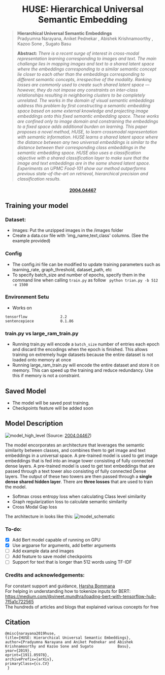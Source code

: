 <h1 align="center">
  <br>
HUSE: Hierarchical Universal Semantic Embedding
  <br>
</h1>

> **Hierarchical Universal Semantic Embeddings**<br>
> Pradyumna Narayana, Aniket Pednekar , Abishek Krishnamoorthy , Kazoo Sone , Sugato Basu <br>
>
> **Abstract:** *There is a recent surge of interest in cross-modal representation learning corresponding to images and text. The main challenge lies in mapping images and text to a shared latent space where the embeddings corresponding to a similar semantic concept lie closer to each other than the embeddings corresponding to different semantic concepts, irrespective of the modality. Ranking losses are commonly used to create such shared latent space — however, they do not impose any constraints on inter-class relationships resulting in neighboring clusters to be completely unrelated. The works in the domain of visual semantic embeddings address this problem by first constructing a semantic embedding space based on some external knowledge and projecting image embeddings onto this fixed semantic embedding space. These works are confined only to image domain and constraining the embeddings to a fixed space adds additional burden on learning. This paper proposes a novel method, HUSE, to learn crossmodal representation with semantic information. HUSE learns a shared latent space where the distance between any two universal embeddings is similar to the distance between their corresponding class embeddings in the semantic embedding space. HUSE also uses a classification objective with a shared classification layer to make sure that the image and text embeddings are in the same shared latent space. Experiments on UPMC Food-101 show our method outperforms previous state-of-the-art on retrieval, hierarchical precision and classification results.*

<h4 align="center"><a href="https://arxiv.org/abs/1911.05978">2004.04467</a></h4>


## Training your model
### Dataset: 
- Images: Put the unzipped images in the /images folder
- Create a data.csv file with 'img_name,text,class' columns. (See the example provided)
### Config
- The config.ini file can be modified to update training parameters such as learning_rate, graph_threshold, dataset_path, etc
- To specify batch_size and number of epochs, specify them in the command line when calling `train.py` as follow
``` python trian.py -b 512 -e 1500```
### Environment Setu
- Works on
```
tensorflow               2.2
sentencepiece            0.1.86 
```
### train.py vs large_ram_train.py 
- Running train.py will encode a `batch_size` number of entries each epoch and discard the encodings when the epoch is finished. This allows training on extremely huge datasets because the entire dataset is not loaded onto memory at once
- Running large_ram_train.py will encode the entire dataset and store it on memory. This can speed up the training and reduce redundancy. Use this if memory is not a constraint.  
## Saved Model
- The model will be saved post training. 
- Checkpoints feature will be added soon

## Model Description

![model_high_level](model_highlevel.png)
(Source: <a href="https://arxiv.org/abs/1911.05978">2004.04467</a>)

The model encorporates an architecture that leverages the semantic similarity between classes, and combines them to get image and text embeddings in a universal space. A pre-trained model is used to get image embeddings that is fed into an image tower consisting of fully connected dense layers. 
A pre-trained model is used to get text embeddings that are passed through a text tower also consisting of fully connected Dense layers. The output of these two towers are then passed through a **single dense shared hidden layer**.
There are **three losses** that are used to train the model.
- Softmax cross entropy loss when calculating Class level similarity
- Graph regularization loss to calculate semantic similarity
- Cross Modal Gap loss  

The architecture in looks like this:
![model_schematic](model_schematic.png)

### To-do:  
- [x] Add Bert model capable of running on GPU
- [x] Use argparse for arguments, add better arguments
- [ ] Add example data and images
- [ ] Add feature to save model checkpoints
- [ ] Support for text that is longer than 512 words using TF-IDF

### Credits and acknowledgements:
For constant support and guidance, [Harsha Bommana](https://www.linkedin.com/in/harshabommana)   
For helping in understanding how to tokenize inputs for BERT: https://medium.com/@vineet.mundhra/loading-bert-with-tensorflow-hub-7f5a1c722565   
The hundreds of articles and blogs that explained various concepts for free    

## Citation
>

    @misc{narayana2019huse,
    title={HUSE: Hierarchical Universal Semantic Embeddings},
    author={Pradyumna Narayana and Aniket Pednekar and Abishek Krishnamoorthy and Kazoo Sone and Sugato           Basu},
    year={2019},
    eprint={1911.05978},
    archivePrefix={arXiv},
    primaryClass={cs.CV}
     }
